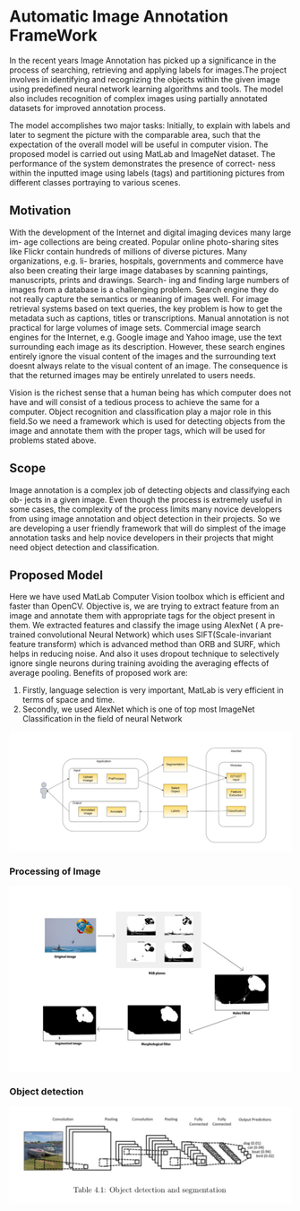 # Automatic Image Annotation FrameWork
In the recent years Image Annotation has picked up a significance in the process of searching, retrieving and applying labels for images.The project involves in identifying and recognizing the objects within the given image using predefined neural network learning algorithms and tools. The model also includes recognition of complex images using partially annotated datasets for improved annotation process. 

The model accomplishes two major tasks: Initially, to explain with labels and later to segment the picture with the comparable area, such that the expectation of the overall model will be useful in computer vision. The proposed model is carried out using MatLab and ImageNet dataset. The performance of the system demonstrates the presence of correct- ness within the inputted image using labels (tags) and partitioning pictures from different classes portraying to various scenes.

## Motivation

With the development of the Internet and digital imaging devices many large im- age collections are being created. Popular online photo-sharing sites like Flickr contain hundreds of millions of diverse pictures. Many organizations, e.g. li- braries, hospitals, governments and commerce have also been creating their large image databases by scanning paintings, manuscripts, prints and drawings. Search- ing and finding large numbers of images from a database is a challenging problem. Search engine they do not really capture the semantics or meaning of images well. For image retrieval systems based on text queries, the key problem is how to get the metadata such as captions, titles or transcriptions. Manual annotation is not practical for large volumes of image sets. Commercial image search engines for the Internet, e.g. Google image and Yahoo image, use the text surrounding each image as its description. However, these search engines entirely ignore the visual content of the images and the surrounding text doesnt always relate to the visual content of an image. The consequence is that the returned images may be entirely unrelated to users needs.

Vision is the richest sense that a human being has which computer does not have and will consist of a tedious process to achieve the same for a computer. Object recognition and classification play a major role in this field.So we need a framework which is used for detecting objects from the image and annotate them with the proper tags, which will be used for problems stated above.

## Scope

Image annotation is a complex job of detecting objects and classifying each ob- jects in a given image. Even though the process is extremely useful in some cases, the complexity of the process limits many novice developers from using image annotation and object detection in their projects. So we are developing a user friendly framework that will do simplest of the image annotation tasks and help novice developers in their projects that might need object detection and classification.

## Proposed Model

Here we have used MatLab Computer Vision toolbox which is efficient and faster than OpenCV. Objective is, we are trying to extract feature from an image and annotate them with appropriate tags for the object present in them. We extracted features and classify the image using AlexNet ( A pre-trained convolutional Neural Network) which uses SIFT(Scale-invariant feature transform) which is advanced method than ORB and SURF, which helps in reducing noise. And also it uses dropout technique to selectively ignore single neurons during training avoiding the averaging effects of average pooling. Benefits of proposed work are:

1. Firstly, language selection is very important, MatLab is very efficient in terms of space and time.
2. Secondly, we used AlexNet which is one of top most ImageNet Classification in the field of neural Network

![image](https://github.com/avinash28196/Image-Annotation-FrameWork/blob/master/ScreenShot/System%20Architecture.png)

### Processing of Image

![image](https://github.com/avinash28196/Image-Annotation-FrameWork/blob/master/ScreenShot/PreProcessing.png)

### Object detection 

![image](https://github.com/avinash28196/Image-Annotation-FrameWork/blob/master/ScreenShot/Object%20detection%20and%20segmentation.png)




